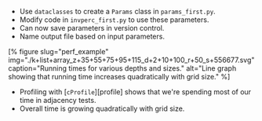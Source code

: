 -   Use `dataclasses` to create a `Params` class in `params_first.py`.
-   Modify code in `invperc_first.py` to use these parameters.
-   Can now save parameters in version control.
-   Name output file based on input parameters.

[% figure
   slug="perf_example"
   img="./k+list+array_z+35+55+75+95+115_d+2+10+100_r+50_s+556677.svg"
   caption="Running times for various depths and sizes."
   alt="Line graph showing that running time increases quadratically with grid size."
%]

-   Profiling with [`cProfile`][profile] shows that we're spending most of our time in adjacency tests.
-   Overall time is growing quadratically with grid size.
